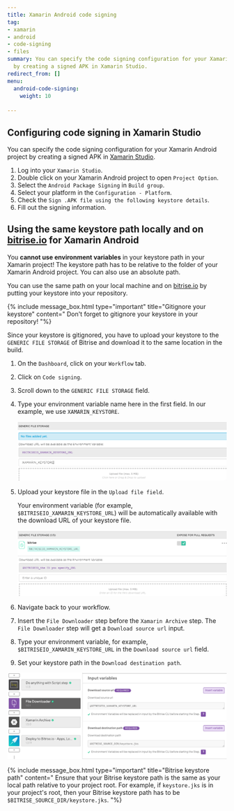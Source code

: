 ```yaml
---
title: Xamarin Android code signing
tag:
- xamarin
- android
- code-signing
- files
summary: You can specify the code signing configuration for your Xamarin Android project
  by creating a signed APK in Xamarin Studio.
redirect_from: []
menu:
  android-code-signing:
    weight: 10

---
```

## Configuring code signing in Xamarin Studio

You can specify the code signing configuration for your Xamarin Android project by creating a signed APK in [Xamarin Studio](https://www.visualstudio.com/xamarin/).

1. Log into your `Xamarin Studio`.
2. Double click on your Xamarin Android project to open `Project Option`.
3. Select the `Android Package Signing` in `Build group`.
4. Select your platform in the `Configuration - Platform`.
5. Check the `Sign .APK file using the following keystore details`.
6. Fill out the signing information.

## Using the same keystore path locally and on [bitrise.io](https://www.bitrise.io) for Xamarin Android

You **cannot use environment variables** in your keystore path in your Xamarin project! The keystore path has to be relative to the folder of your Xamarin Android project. You can also use an absolute path.

You can use the same path on your local machine and on [bitrise.io](https://www.bitrise.io) by putting your keystore into your repository.

{% include message_box.html type="important" title="Gitignore your keystore" content=" Don't forget to gitignore your keystore in your repository! "%}

Since your keystore is gitignored, you have to upload your keystore to the `GENERIC FILE STORAGE` of Bitrise and download it to the same location in the build.

1. On the `Dashboard`, click on your `Workflow` tab.
2. Click on `Code signing`.
3. Scroll down to the `GENERIC FILE STORAGE` field.
4. Type your environment variable name here in the first field.
   In our example, we use `XAMARIN_KEYSTORE`.

   ![Screenshot](/img/android-code-signing/generic-file-storage-xm.png)
5. Upload your keystore file in the `Upload file field`.

   Your environment variable (for example, `$BITRISEIO_XAMARIN_KEYSTORE_URL`) will be automatically available with the download URL of your keystore file.

   ![Screenshot](/img/android-code-signing/download-url.png)
6. Navigate back to your workflow.
7. Insert the `File Downloader` step before the `Xamarin Archive` step. The `File Downloader` step will get a `Download source url` input.
8. Type your environment variable, for example, `$BITRISEIO_XAMARIN_KEYSTORE_URL` in the `Download source url` field.
9. Set your keystore path in the `Download destination path`.

![](/img/file-downloader.png)

{% include message_box.html type="important" title="Bitrise keystore path" content="
Ensure that your Bitrise keystore path is the same as your local path relative to your project root. For example, if `keystore.jks` is in your project's root, then your Bitrise keystore path has to be `$BITRISE_SOURCE_DIR/keystore.jks`.
"%}